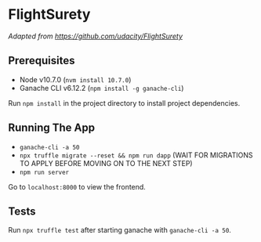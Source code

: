 # FlightSurety

<em>Adapted from https://github.com/udacity/FlightSurety</em>

## Prerequisites

- Node v10.7.0 (`nvm install 10.7.0`)
- Ganache CLI v6.12.2 (`npm install -g ganache-cli`) 

Run `npm install` in the project directory to install project dependencies.

## Running The App

- `ganache-cli -a 50`
- `npx truffle migrate --reset && npm run dapp` (WAIT FOR MIGRATIONS TO APPLY BEFORE MOVING ON TO THE NEXT STEP)
- `npm run server`

Go to `localhost:8000` to view the frontend.

## Tests

Run `npx truffle test` after starting ganache with `ganache-cli -a 50`.

